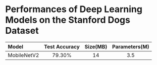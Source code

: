 # Performances of Deep Learning Models on the Stanford Dogs Dataset

|Model|Test Accuracy|Size(MB)|Parameters(M)|
|:---   | :---: |:---: |:---: |
|MobileNetV2|79.30%|14|3.5|
